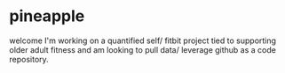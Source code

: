 # pineapple
welcome 
I'm working on a quantified self/ fitbit project tied to supporting older adult fitness and am looking to pull data/ leverage github as a code repository.  
